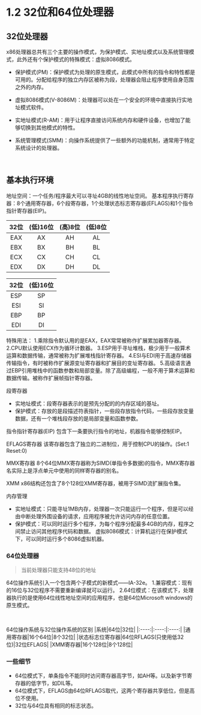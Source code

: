# 1.2  32位和64位处理器

## 32位处理器

 x86处理器总共有三个主要的操作模式，为保护模式、实地址模式以及系统管理模式，此外还有个保护模式的特殊模式：虚拟8086模式。

* 保护模式(PM)：保护模式为处理的原生模式，此模式中所有的指令和特性都是可用的。分配给程序的独立内存区被称为段，处理器会阻止程序使用自身范围之外的内存。

* 虚拟8086模式(V-8086M)：处理器可以处在一个安全的环境中直接执行实地址模式软件。

* 实地址模式(R-AM)：用于让程序直接访问系统内存和硬件设备，也增加了能够切换到其他模式的特性。

* 系统管理模式(SMM)：向操作系统提供了一些额外的功能机制，通常用于特定系统设计的处理器。

&emsp;

## 基本执行环境

 地址空间：一个任务/程序最大可以寻址4GB的线性地址空间。
 基本程序执行寄存器：8个通用寄存器，6个段寄存器，1个处理状态标志寄存器(EFLAGS)和1个指令指针寄存器(EIP)。

|32位|(低)16位|(高)8位|(低)8位|
|:----:|:----:|:----:|:----:|
|EAX|AX|AH|AL|
|EBX|BX|BH|BL|
|ECX|CX|CH|CL|
|EDX|DX|DH|DL|

|32位|(低)16位|
|:----:|:----:|
|ESP|SP|
|ESI|SI|
|EBP|BP|
|EDI|DI|

 特殊用法：
 1.乘除指令默认用的是EAX，EAX常常被称作扩展累加器寄存器。
 2.CPU默认使用ECX作为循环计数器。
 3.ESP用于寻址堆栈，极少用于一般算术运算和数据传输，通常被称为扩展堆栈指针寄存器。
 4.ESI与EDI用于高速存储器传输指令，有时被称作扩展源变址寄存器和扩展目的变址寄存器。
 5.高级语言通过EBP引用堆栈中的函数参数和局部变量。除了高级编程，一般不用于算术运算和数据传输。被称作扩展帧指针寄存器。

 段寄存器

* 实地址模式：段寄存器表示的是预先分配的的内存区域的基址。
* 保护模式：存放的是段描述符表指针，一些段存放指令代码，一些段存放变量数据，还有一个堆栈段存放的是局部变量和函数参数。

指令指针寄存器(EIP)
包含下一条要执行指令的地址，机器指令能够控制EIP。

EFLAGS寄存器
该寄存器包含了独立的二进制位，用于控制CPU的操作。(Set:1  Reset:0)

MMX寄存器
8个64位MMX寄存器称为SIMD(单指令多数据)的指令，MMX寄存器名实际上是浮点单元中使用的同样寄存器的别名。

XMM
x86结构还包含了8个128位XMM寄存器，被用于SIMD流扩展指令集。

内存管理

* 实地址模式：只能寻址1MB内存，处理器一次只能运行一个程序，但是可以经由中断处理外围设备的请求，应用程序被允许访问内存的任意位置。
* 保护模式：可以同时运行多个程序，为每个程序分配最多4GB的内存，程序之间禁止访问其他程序代码和数据。
虚拟8086模式：计算机运行在保护模式下，可以同时运行多个8086虚拟机器。

### 64位处理器

>当前处理器只能支持48位的地址

64位操作系统引入一个包含两个子模式的新模式——IA-32e。
1.兼容模式：现有的16位与32位程序不需要重新编译就可以运行。
2.64位模式：在该模式下，处理器执行的是使用64位线性地址空间的应用程序，也是64位Microsoft windows的原生模式。

&emsp;

64位操作系统与32位操作系统的区别
|系统|64位|32位|
|:----:|:----:|:----:|
|通用寄存器|16个64位|8个32位|
|状态标志位寄存器|64位RFLAGS(只使用低32位)|32位EFLAGS|
|XMM寄存器|16个128位|8个128位|

### 一些细节

* 64位模式下，单条指令不能同时访问寄存器高字节，如AH等。以及新字节寄存器的低字节，如DIL等。
* 64位模式下，EFLAGS由64位RFLAGS取代，这两个寄存器共享低位，但是高位不使用。
* 32位与64位具有相同的标志状态。
